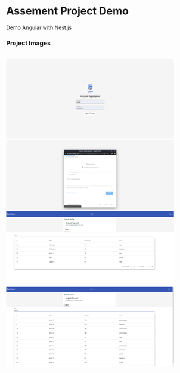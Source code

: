 # Assement Project Demo
Demo 
Angular with Nest.js

### Project Images 
<br>
<img width="450px"  src="client/src/assets/img-readme/image-1.png">
<img width="450px"  src="client/src/assets/img-readme/image-4.png">
<img width="450px"  src="client/src/assets/img-readme/image-3.png">
<img width="450px"  src="client/src/assets/img-readme/image-5.png">
<br>
